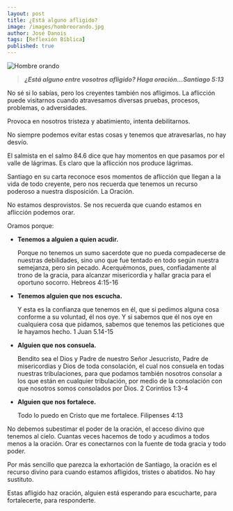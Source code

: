 ```yaml
---
layout: post
title: ¿Está alguno afligido?
image: /images/hombreorando.jpg
author: José Danois
tags: [Reflexión Bíblica] 
published: true
---
```


![Hombre orando](/images/hombreorando.jpg)
> ***¿Está alguno entre vosotros afligido? Haga oración…Santiago 5:13***

No sé si lo sabías, pero los creyentes también nos afligimos. La aflicción puede visitarnos cuando atravesamos diversas pruebas, procesos, problemas, o adversidades.

Provoca en nosotros tristeza y abatimiento, intenta debilitarnos.

No siempre podemos evitar estas cosas y tenemos que atravesarlas, no hay desvío.

El salmista en el salmo 84.6 dice que hay momentos en que pasamos por el valle de lágrimas. Es claro que la aflicción nos produce lágrimas.

Santiago en su carta reconoce esos momentos de aflicción que llegan a la vida de todo creyente, pero nos recuerda que tenemos un recurso poderoso a nuestra disposición. La Oración.

No estamos desprovistos. Se nos recuerda que cuando estamos en aflicción podemos orar.

Oramos porque:

-   ‌**Tenemos a alguien a quien acudir.**
    
    Porque no tenemos un sumo sacerdote que no pueda compadecerse de nuestras debilidades, sino uno que fue tentado en todo según nuestra semejanza, pero sin pecado. Acerquémonos, pues, confiadamente al trono de la gracia, para alcanzar misericordia y hallar gracia para el oportuno socorro.  Hebreos 4:15-16
    
-   ‌**Tenemos alguien que nos escucha.**
    
    Y esta es la confianza que tenemos en él, que si pedimos alguna cosa conforme a su voluntad, él nos oye. Y si sabemos que él nos oye en cualquiera cosa que pidamos, sabemos que tenemos las peticiones que le hayamos hecho. 1 Juan 5.14-15
    
-   ‌**Alguien que nos consuela.**
    
    Bendito sea el Dios y Padre de nuestro Señor Jesucristo, Padre de misericordias y Dios de toda consolación, el cual nos consuela en todas nuestras tribulaciones, para que podamos también nosotros consolar a los que están en cualquier tribulación, por medio de la consolación con que nosotros somos consolados por Dios.                 2 Corintios 1:3-4
    
-   **Alguien que nos fortalece.**
    
    Todo lo puedo en Cristo que me fortalece. Filipenses 4:13
   
No debemos subestimar el poder de la oración, el acceso divino que tenemos al cielo. ‌Cuantas veces hacemos de todo y acudimos a todos menos a la oración. Orar es conectarnos con la fuente de toda gracia y todo poder.

Por más sencillo que parezca la exhortación de Santiago, la oración es el recurso divino para cuando estamos afligidos, tristes o abatidos. No hay sustituto.

Estas afligido haz oración, alguien está esperando para escucharte, para fortalecerte, para responderte.
<!--stackedit_data:
eyJoaXN0b3J5IjpbLTUxNzc0NDgyOF19
-->